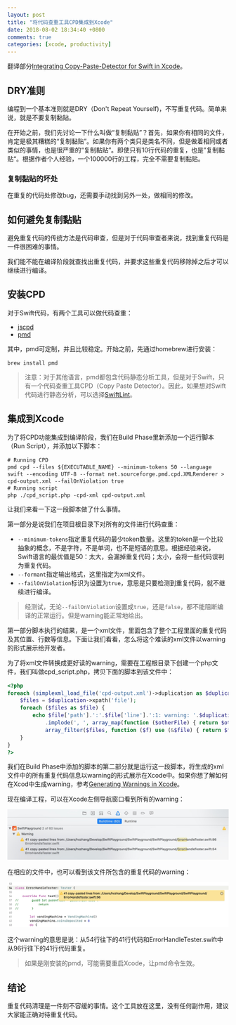 ```yaml
---
layout: post
title: "将代码查重工具CPD集成到Xcode"
date: 2018-08-02 18:34:40 +0800
comments: true
categories: [xcode, productivity]
---
```


<!-- more -->

翻译部分[Integrating Copy-Paste-Detector for Swift in Xcode](https://medium.com/@nvashanin/%D0%B8%D0%BD%D1%82%D0%B5%D0%B3%D1%80%D0%B8%D1%80%D1%83%D0%B5%D0%BC-copy-paste-detector-%D0%B4%D0%BB%D1%8F-swift-%D0%B2-xcode-9ae87c20748)。

## DRY准则

编程到一个基本准则就是DRY（Don't Repeat Yourself)，不写重复代码。简单来说，就是不要复制黏贴。

在开始之前，我们先讨论一下什么叫做“复制黏贴”？首先，如果你有相同的文件，肯定是极其糟糕的“复制黏贴”。如果你有两个类只是类名不同，但是做着相同或者类似的事情，也是很严重的“复制黏贴”。即使只有10行代码的重复，也是”复制黏贴“。根据作者个人经验，一个100000行的工程，完全不需要复制黏贴。

### 复制黏贴的坏处

在重复的代码处修改bug，还需要手动找到另外一处，做相同的修改。

## 如何避免复制黏贴

避免重复代码的传统方法是代码审查，但是对于代码审查者来说，找到重复代码是一件很困难的事情。

我们能不能在编译阶段就查找出重复代码，并要求这些重复代码移除掉之后才可以继续进行编译。

## 安装CPD

对于Swift代码，有两个工具可以做代码查重：

* [jscpd](https://github.com/kucherenko/jscpd)
* [pmd](https://pmd.github.io/)

其中，pmd可定制，并且比较稳定。开始之前，先通过homebrew进行安装：

```
brew install pmd
```

> 注意：对于其他语言，pmd都包含代码静态分析工具，但是对于Swift，只有一个代码查重工具CPD（Copy Paste Detector）。因此，如果想对Swift代码进行静态分析，可以选择[SwiftLint](https://github.com/realm/SwiftLint)。

## 集成到Xcode

为了将CPD功能集成到编译阶段，我们在Build Phase里新添加一个运行脚本（Run Script），并添加以下脚本：

```
# Running CPD
pmd cpd --files ${EXECUTABLE_NAME} --minimum-tokens 50 --language swift --encoding UTF-8 --format net.sourceforge.pmd.cpd.XMLRenderer > cpd-output.xml --failOnViolation true
# Running script
php ./cpd_script.php -cpd-xml cpd-output.xml
```

让我们来看一下这一段脚本做了什么事情。

第一部分是说我们在项目根目录下对所有的文件进行代码查重：

* `--minimum-tokens`指定重复代码的最少token数量。这里的token是一个比较抽象的概念，不是字符，不是单词，也不是短语的意思。根据经验来说，Swift语言的最优值是50：太大，会漏掉重复代码；太小，会将一些代码误判为重复代码。
* `--formant`指定输出格式，这里指定为xml文件。
* `--failOnViolation`标识为设置为`true`，意思是只要检测到重复代码，就不继续进行编译。

> 经测试，无论`--failOnViolation`设置成`true`，还是`false`，都不能阻断编译的正常运行。但是warning能正常地给出。

第一部分脚本执行的结果，是一个xml文件，里面包含了整个工程里面的重复代码及其位置、行数等信息。下面让我们看看，怎么将这个难读的xml文件以warning的形式展示给开发者。

为了将xml文件转换成更好读的warning，需要在工程根目录下创建一个php文件，我们叫做cpd_script.php，拷贝下面的脚本到该文件中：

```php
<?php
foreach (simplexml_load_file('cpd-output.xml')->duplication as $duplication) {
    $files = $duplication->xpath('file');
    foreach ($files as $file) {
        echo $file['path'].':'.$file['line'].':1: warning: '.$duplication['lines'].' copy-pasted lines from: '
            .implode(', ', array_map(function ($otherFile) { return $otherFile['path'].':'.$otherFile['line']; },
            array_filter($files, function ($f) use (&$file) { return $f != $file; }))).PHP_EOL;
    }
}
?>
```

我们在Build Phase中添加的脚本的第二部分就是运行这一段脚本，将生成的xml文件中的所有重复代码信息以warning的形式展示在Xcode中。如果你想了解如何在Xcod中生成warning，参考[Generating Warnings in Xcode](https://krakendev.io/blog/generating-warnings-in-xcode)。


现在编译工程，可以在Xcode左侧导航窗口看到所有的warning：

![cpd warnings in navigation](/images/cpd_warnings_in_navigation.jpg)

在相应的文件中，也可以看到该文件所包含的重复代码的warning：

![cpd warnings in file](/images/cpd_warnings_in_file.jpg)

这个warning的意思是说：从54行往下的41行代码和ErrorHandleTester.swift中从96行往下的41行代码重复。

> 如果是刚安装的pmd，可能需要重启Xcode，让pmd命令生效。


## 结论

重复代码清理是一件刻不容缓的事情。这个工具放在这里，没有任何副作用，建议大家能正确对待重复代码。